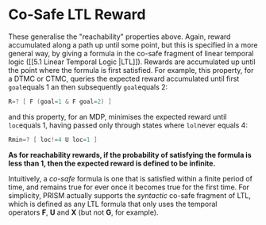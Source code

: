 # Co-Safe LTL Reward

These generalise the "reachability" properties above. Again, reward accumulated along a path up until some point, but this is specified in a more general way, by giving a formula in the co-safe fragment of linear temporal logic ([[5.1 Linear Temporal Logic |LTL]]). Rewards are accumulated  up until the point where the formula is first satisfied. For example, this property, for a DTMC or CTMC, queries the expected reward accumulated until first `goal`equals 1 an then subsequently `goal`equals 2:

```c
R=? [ F (goal=1 & F goal=2) ]
```

and this property, for an MDP, minimises the expected reward until `loc`equals 1, having passed only through states where `lol`never equals 4:

```c
Rmin=? [ loc!=4 U loc=1 ]
```

**As for reachability rewards, if the probability of satisfying the formula is less than 1, then the expected reward is defined to be infinite.**

Intuitively, a _co-safe_ formula is one that is satisfied within a finite period of time, and remains true for ever once it becomes true for the first time. For simplicity, PRISM actually supports the _syntactic_ co-safe fragment of LTL, which is defined as any LTL formula that only uses the temporal operators **F**, **U** and **X** (but not **G**, for example).

